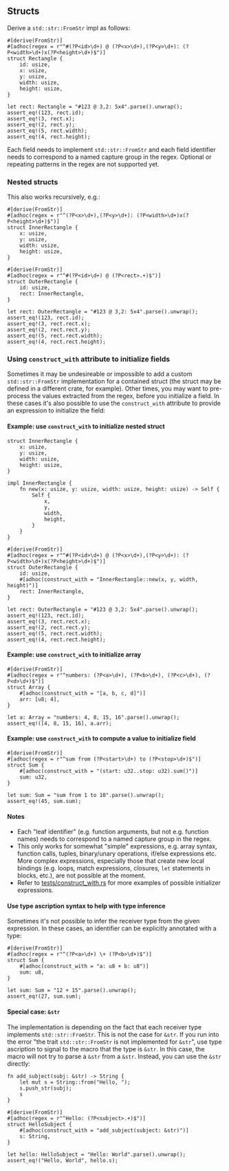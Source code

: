 ## Structs
Derive a `std::str::FromStr` impl as follows:
```
#[derive(FromStr)]
#[adhoc(regex = r"^#(?P<id>\d+) @ (?P<x>\d+),(?P<y>\d+): (?P<width>\d+)x(?P<height>\d+)$")]
struct Rectangle {
    id: usize,
    x: usize,
    y: usize,
    width: usize,
    height: usize,
}

let rect: Rectangle = "#123 @ 3,2: 5x4".parse().unwrap();
assert_eq!(123, rect.id);
assert_eq!(3, rect.x);
assert_eq!(2, rect.y);
assert_eq!(5, rect.width);
assert_eq!(4, rect.height);
```
    
Each field needs to implement `std::str::FromStr` and each field identifier needs to correspond to a named capture group in the regex. Optional or repeating patterns in the regex are not supported yet.

### Nested structs
This also works recursively, e.g.:
```
#[derive(FromStr)]
#[adhoc(regex = r"^(?P<x>\d+),(?P<y>\d+): (?P<width>\d+)x(?P<height>\d+)$")]
struct InnerRectangle {
    x: usize,
    y: usize,
    width: usize,
    height: usize,
}

#[derive(FromStr)]
#[adhoc(regex = r"^#(?P<id>\d+) @ (?P<rect>.+)$")]
struct OuterRectangle {
    id: usize,
    rect: InnerRectangle,
}

let rect: OuterRectangle = "#123 @ 3,2: 5x4".parse().unwrap();
assert_eq!(123, rect.id);
assert_eq!(3, rect.rect.x);
assert_eq!(2, rect.rect.y);
assert_eq!(5, rect.rect.width);
assert_eq!(4, rect.rect.height);
```

### Using `construct_with` attribute to initialize fields
Sometimes it may be undesireable or impossible to add a custom `std::str::FromStr` implementation for a contained struct (the struct may be defined in a different crate, for example). Other times, you may want to pre-process the values extracted from the regex, before you initialize a field. In these cases it's also possible to use the `construct_with` attribute to provide an expression to initialize the field:

#### Example: use `construct_with` to initialize nested struct
```
struct InnerRectangle {
    x: usize,
    y: usize,
    width: usize,
    height: usize,
}

impl InnerRectangle {
    fn new(x: usize, y: usize, width: usize, height: usize) -> Self {
        Self {
            x,
            y,
            width,
            height,
        }
    }
}

#[derive(FromStr)]
#[adhoc(regex = r"^#(?P<id>\d+) @ (?P<x>\d+),(?P<y>\d+): (?P<width>\d+)x(?P<height>\d+)$")]
struct OuterRectangle {
    id: usize,
    #[adhoc(construct_with = "InnerRectangle::new(x, y, width, height)")]
    rect: InnerRectangle,
}

let rect: OuterRectangle = "#123 @ 3,2: 5x4".parse().unwrap();
assert_eq!(123, rect.id);
assert_eq!(3, rect.rect.x);
assert_eq!(2, rect.rect.y);
assert_eq!(5, rect.rect.width);
assert_eq!(4, rect.rect.height);
```
#### Example: use `construct_with` to initialize array
```
#[derive(FromStr)]
#[adhoc(regex = r"^numbers: (?P<a>\d+), (?P<b>\d+), (?P<c>\d+), (?P<d>\d+)$")]
struct Array {
    #[adhoc(construct_with = "[a, b, c, d]")]
    arr: [u8; 4],
}

let a: Array = "numbers: 4, 8, 15, 16".parse().unwrap();
assert_eq!([4, 8, 15, 16], a.arr);
```
#### Example: use `construct_with` to compute a value to initialize field
```
#[derive(FromStr)]
#[adhoc(regex = r"^sum from (?P<start>\d+) to (?P<stop>\d+)$")]
struct Sum {
    #[adhoc(construct_with = "(start: u32..stop: u32).sum()")]
    sum: u32,
}

let sum: Sum = "sum from 1 to 10".parse().unwrap();
assert_eq!(45, sum.sum);
```
#### Notes
* Each "leaf identifier" (e.g. function arguments, but not e.g. function names) needs to correspond to a named capture group in the regex.
* This only works for somewhat "simple" expressions, e.g. array syntax, function calls, tuples, binary/unary operations, if/else expressions etc. More complex expressions, especially those that create new local bindings (e.g. loops, match expressions, closures, `let` statements in blocks, etc.), are not possible at the moment.
* Refer to [tests/construct_with.rs](https://github.com/df5602/adhoc_derive/blob/master/tests/construct_with.rs) for more examples of possible initializer expressions.

#### Use type ascription syntax to help with type inference
Sometimes it's not possible to infer the receiver type from the given expression. In these cases, an identifier can be explicitly annotated with a type:
```
#[derive(FromStr)]
#[adhoc(regex = r"^(?P<a>\d+) \+ (?P<b>\d+)$")]
struct Sum {
    #[adhoc(construct_with = "a: u8 + b: u8")]
    sum: u8,
}

let sum: Sum = "12 + 15".parse().unwrap();
assert_eq!(27, sum.sum);
```

#### Special case: `&str`
The implementation is depending on the fact that each receiver type implements `std::str::FromStr`. This is not the case for `&str`. If you run into the error "the trait `std::str::FromStr` is not implemented for `&str`", use type ascription to signal to the macro that the type is `&str`. In this case, the macro will not try to parse a `&str` from a `&str`. Instead, you can use the `&str` directly:
```
fn add_subject(subj: &str) -> String {
    let mut s = String::from("Hello, ");
    s.push_str(subj);
    s
}

#[derive(FromStr)]
#[adhoc(regex = r"^Hello: (?P<subject>.+)$")]
struct HelloSubject {
    #[adhoc(construct_with = "add_subject(subject: &str)")]
    s: String,
}

let hello: HelloSubject = "Hello: World".parse().unwrap();
assert_eq!("Hello, World", hello.s);
